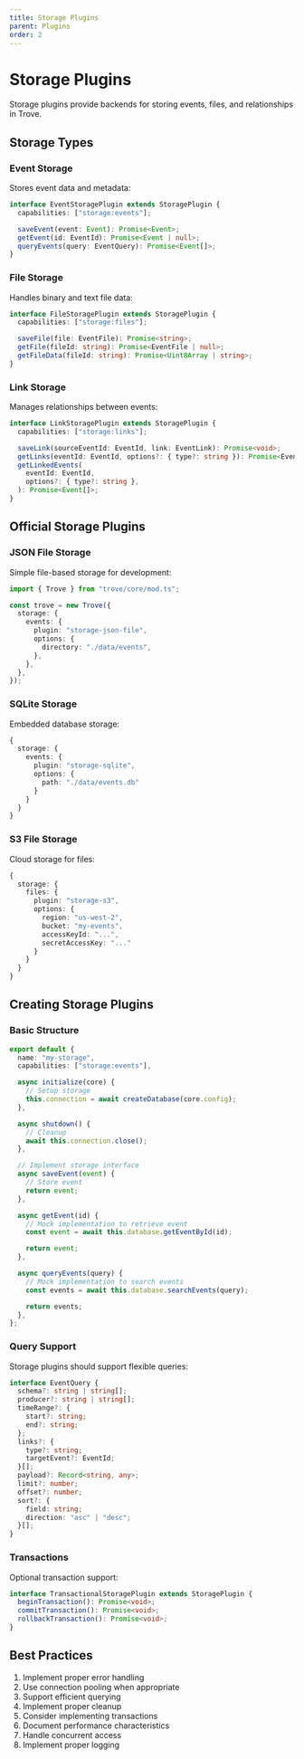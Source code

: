 ```yaml
---
title: Storage Plugins
parent: Plugins
order: 2
---
```


# Storage Plugins

Storage plugins provide backends for storing events, files, and relationships in
Trove.

## Storage Types

### Event Storage

Stores event data and metadata:

```ts
interface EventStoragePlugin extends StoragePlugin {
  capabilities: ["storage:events"];

  saveEvent(event: Event): Promise<Event>;
  getEvent(id: EventId): Promise<Event | null>;
  queryEvents(query: EventQuery): Promise<Event[]>;
}
```

### File Storage

Handles binary and text file data:

```ts
interface FileStoragePlugin extends StoragePlugin {
  capabilities: ["storage:files"];

  saveFile(file: EventFile): Promise<string>;
  getFile(fileId: string): Promise<EventFile | null>;
  getFileData(fileId: string): Promise<Uint8Array | string>;
}
```

### Link Storage

Manages relationships between events:

```ts
interface LinkStoragePlugin extends StoragePlugin {
  capabilities: ["storage:links"];

  saveLink(sourceEventId: EventId, link: EventLink): Promise<void>;
  getLinks(eventId: EventId, options?: { type?: string }): Promise<EventLink[]>;
  getLinkedEvents(
    eventId: EventId,
    options?: { type?: string },
  ): Promise<Event[]>;
}
```

## Official Storage Plugins

### JSON File Storage

Simple file-based storage for development:

```ts
import { Trove } from "trove/core/mod.ts";

const trove = new Trove({
  storage: {
    events: {
      plugin: "storage-json-file",
      options: {
        directory: "./data/events",
      },
    },
  },
});
```

### SQLite Storage

Embedded database storage:

```ts
{
  storage: {
    events: {
      plugin: "storage-sqlite",
      options: {
        path: "./data/events.db"
      }
    }
  }
}
```

### S3 File Storage

Cloud storage for files:

```ts
{
  storage: {
    files: {
      plugin: "storage-s3",
      options: {
        region: "us-west-2",
        bucket: "my-events",
        accessKeyId: "...",
        secretAccessKey: "..."
      }
    }
  }
}
```

## Creating Storage Plugins

### Basic Structure

```ts
export default {
  name: "my-storage",
  capabilities: ["storage:events"],

  async initialize(core) {
    // Setup storage
    this.connection = await createDatabase(core.config);
  },

  async shutdown() {
    // Cleanup
    await this.connection.close();
  },

  // Implement storage interface
  async saveEvent(event) {
    // Store event
    return event;
  },

  async getEvent(id) {
    // Mock implementation to retrieve event
    const event = await this.database.getEventById(id);

    return event;
  },

  async queryEvents(query) {
    // Mock implementation to search events
    const events = await this.database.searchEvents(query);

    return events;
  },
};
```

### Query Support

Storage plugins should support flexible queries:

```ts
interface EventQuery {
  schema?: string | string[];
  producer?: string | string[];
  timeRange?: {
    start?: string;
    end?: string;
  };
  links?: {
    type?: string;
    targetEvent?: EventId;
  }[];
  payload?: Record<string, any>;
  limit?: number;
  offset?: number;
  sort?: {
    field: string;
    direction: "asc" | "desc";
  }[];
}
```

### Transactions

Optional transaction support:

```ts
interface TransactionalStoragePlugin extends StoragePlugin {
  beginTransaction(): Promise<void>;
  commitTransaction(): Promise<void>;
  rollbackTransaction(): Promise<void>;
}
```

## Best Practices

1. Implement proper error handling
2. Use connection pooling when appropriate
3. Support efficient querying
4. Implement proper cleanup
5. Consider implementing transactions
6. Document performance characteristics
7. Handle concurrent access
8. Implement proper logging
